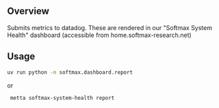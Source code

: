 ## Overview

Submits metrics to datadog. These are rendered in our "Softmax System Health" dashboard (accessible from
home.softmax-research.net)

## Usage

```bash
uv run python -m softmax.dashboard.report
```

or

```bash
 metta softmax-system-health report
```
